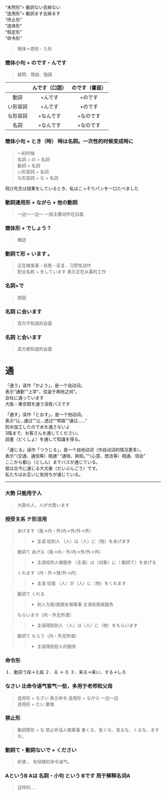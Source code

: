 “未然形”= 動詞ない去掉ない    
“连用形”= 動詞ます去掉ます    
“终止形”     
“连体形”    
“假定形”    
“命令形”    
  
> 簡体＝原形・た形  
### 簡体小句 + のです・んです  
> 疑問、理由、強調    
  
| | んです（口語） | のです（書面） |  
| :---: | :---: | :---: |  
| 動詞 | +んです | +のです |  
| い形容詞 | +んです | +のです |  
| な形容詞 | +なんです | +なのです |  
| 名詞 | +なんです | +なのです |  
  
### 簡体小句 + とき（時） 時は名詞。一次性的时候变成時に  
> ～的时候    
名詞 + の + 名詞    
動詞 + 名詞    
い形容詞 + 名詞    
な形容詞 + な + 名詞    
  
飛び先生は授業をしているとき、私はこっそりパンを一口たべました    
  
### 動詞連用形 + ながら + 他の動詞  
> 一边～一边～  一般主要动作在后面    
  
### 簡体形 + でしょう？  
> 確認  
  
### 動詞て形 + います 。  
> 正在做某事・状態・反复、习惯性动作  
> 职业名称 + をしています 表示正在从事的工作  
  
### 名詞+で  
> 原因  
  
### 名詞 に会います  
> 双方不知道的会面  
### 名詞 と会います  
> 双方都知道的会面  
  
# 通    
「通う」读作「かよう」，是一个自动词。  
表示“通勤”“上学”，往返于两地之间”。  
会社に通っています  
大阪・東京間を通う深夜バスです  
  
「通す」读作「とおす」，是一个他动词。  
表示“让…通过”“让…透过”“带路”“通过……”  
防水加工したので水を通さないよ  
3階まで、お客さんを通してください。  
読書（どくしょ）を通して知識を得る。  
  
「通じる」读作「つうじる」，是一个自他动词（作自动词的情况更多）。  
表示“（交通、通信等）相通” “通晓、熟知。”“（心意、想法等）相通、领会”  
ここから都心（としん）までバスが通じている。  
彼は古今に通じる大文豪（だいぶんごう）です。  
 私たちはお互いに気持ちが通じている。  
   
 ---  
   
### 大勢 只能用于人  
> 大勢の人、人が大勢います  
   

### 授受关系 テ形活用
> あげます（我→内・外/内→外/外→外）
>> + 主语 给别人
>> （人）は（人）に（物）をあげます

> 動詞て あげる（我→内・外/内→外/外→外）
>> + 主语给别人做服务
>> （主语）は（对象）に（ 動詞て）をあげる

> くれます（内・外→我/外→内）
>> + 主语 给我
>> （人）が（人）に（物）をくれます

> 動詞て くれる
>> + 别人为我/我朋友做某事
>> 主语给我做服务

> もらいます（内・外无所谓）
>> + 主语得到别人
>> （人）は（人）に（物）をもらいます

> 動詞て もらう（内・外无所谓）
>> + 主语得到别人的服务

### 命令形
１．動詞う段→え段
２．る → ろ
３．来る→来い、する→しろ

### なさい 比命令语气客气一些，多用于老师和父母
> 连用形 + なさい  表示命令
> 连用形 + ながら 一边一边  
> 连用形 + たい  要做

### 禁止形 
> 動詞原形 + な  禁止听话人做某事
> 書くな、急ぐな、見るな、くるな、ますな。

### 動詞て・動詞ないで  +  ください
> 祈使 。 有轻微的命令语气。

### AというB  Aは 名詞・小句 という Bです 用于解释名词A
> 这样的....



